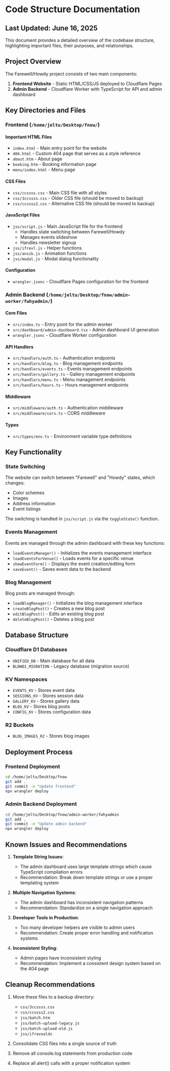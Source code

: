 # Code Structure Documentation

## Last Updated: June 16, 2025

This document provides a detailed overview of the codebase structure, highlighting important files, their purposes, and relationships.

## Project Overview

The Farewell/Howdy project consists of two main components:

1. **Frontend Website** - Static HTML/CSS/JS deployed to Cloudflare Pages
2. **Admin Backend** - Cloudflare Worker with TypeScript for API and admin dashboard

## Key Directories and Files

### Frontend (`/home/jeltu/Desktop/fnow/`)

#### Important HTML Files
- `index.html` - Main entry point for the website
- `404.html` - Custom 404 page that serves as a style reference
- `about.htm` - About page
- `booking.htm` - Booking information page
- `menu/index.html` - Menu page

#### CSS Files
- `css/ccssss.css` - Main CSS file with all styles
- `css/3ccssss.css` - Older CSS file (should be moved to backup)
- `css/ccssss2.css` - Alternative CSS file (should be moved to backup)

#### JavaScript Files
- `jss/script.js` - Main JavaScript file for the frontend
  - Handles state switching between Farewell/Howdy
  - Manages events slideshow
  - Handles newsletter signup
- `jss/ifrevl.js` - Helper functions
- `jss/ansik.js` - Animation functions
- `jss/modal.js` - Modal dialog functionality

#### Configuration
- `wrangler.jsonc` - Cloudflare Pages configuration for the frontend

### Admin Backend (`/home/jeltu/Desktop/fnow/admin-worker/fwhyadmin/`)

#### Core Files
- `src/index.ts` - Entry point for the admin worker
- `src/dashboard/admin-dashboard.tsx` - Admin dashboard UI generation
- `wrangler.jsonc` - Cloudflare Worker configuration

#### API Handlers
- `src/handlers/auth.ts` - Authentication endpoints
- `src/handlers/blog.ts` - Blog management endpoints
- `src/handlers/events.ts` - Events management endpoints
- `src/handlers/gallery.ts` - Gallery management endpoints
- `src/handlers/menu.ts` - Menu management endpoints
- `src/handlers/hours.ts` - Hours management endpoints

#### Middleware
- `src/middleware/auth.ts` - Authentication middleware
- `src/middleware/cors.ts` - CORS middleware

#### Types
- `src/types/env.ts` - Environment variable type definitions

## Key Functionality

### State Switching
The website can switch between "Farewell" and "Howdy" states, which changes:
- Color schemes
- Images
- Address information
- Event listings

The switching is handled in `jss/script.js` via the `toggleState()` function.

### Events Management
Events are managed through the admin dashboard with these key functions:
- `loadEventsManager()` - Initializes the events management interface
- `loadEventsForVenue()` - Loads events for a specific venue
- `showEventForm()` - Displays the event creation/editing form
- `saveEvent()` - Saves event data to the backend

### Blog Management
Blog posts are managed through:
- `loadBlogManager()` - Initializes the blog management interface
- `createBlogPost()` - Creates a new blog post
- `editBlogPost()` - Edits an existing blog post
- `deleteBlogPost()` - Deletes a blog post

## Database Structure

### Cloudflare D1 Databases
- `UNIFIED_DB` - Main database for all data
- `BL0WD1_MIGRATION` - Legacy database (migration source)

### KV Namespaces
- `EVENTS_KV` - Stores event data
- `SESSIONS_KV` - Stores session data
- `GALLERY_KV` - Stores gallery data
- `BLOG_KV` - Stores blog posts
- `CONFIG_KV` - Stores configuration data

### R2 Buckets
- `BLOG_IMAGES_R2` - Stores blog images

## Deployment Process

### Frontend Deployment
```bash
cd /home/jeltu/Desktop/fnow
git add .
git commit -m "Update frontend"
npx wrangler deploy
```

### Admin Backend Deployment
```bash
cd /home/jeltu/Desktop/fnow/admin-worker/fwhyadmin
git add .
git commit -m "Update admin backend"
npx wrangler deploy
```

## Known Issues and Recommendations

1. **Template String Issues**:
   - The admin dashboard uses large template strings which cause TypeScript compilation errors
   - Recommendation: Break down template strings or use a proper templating system

2. **Multiple Navigation Systems**:
   - The admin dashboard has inconsistent navigation patterns
   - Recommendation: Standardize on a single navigation approach

3. **Developer Tools in Production**:
   - Too many developer helpers are visible to admin users
   - Recommendation: Create proper error handling and notification systems

4. **Inconsistent Styling**:
   - Admin pages have inconsistent styling
   - Recommendation: Implement a consistent design system based on the 404 page

## Cleanup Recommendations

1. Move these files to a backup directory:
   - `css/3ccssss.css`
   - `css/ccssss2.css`
   - `jss/batch.htm`
   - `jss/batch-upload-legacy.js`
   - `jss/batch-upload-old.js`
   - `jss/ifrevoalds`

2. Consolidate CSS files into a single source of truth

3. Remove all console.log statements from production code

4. Replace all alert() calls with a proper notification system
